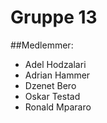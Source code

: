 # Gruppe 13

##Medlemmer:
* Adel Hodzalari
* Adrian Hammer
* Dzenet Bero
* Oskar Testad
* Ronald Mpararo
